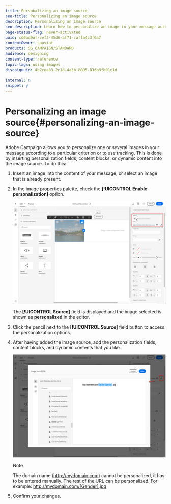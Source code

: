 ```yaml
---
title: Personalizing an image source
seo-title: Personalizing an image source
description: Personalizing an image source
seo-description: Learn how to personalize an image in your message according to a particular criterion or to use tracking.
page-status-flag: never-activated
uuid: cd0ad9af-cef2-45d6-af71-caffa4c3f6a7
contentOwner: sauviat
products: SG_CAMPAIGN/STANDARD
audience: designing
content-type: reference
topic-tags: using-images
discoiquuid: 4b2cea83-2c18-4a3b-8095-836b8fb01c1d

internal: n
snippet: y
---
```


# Personalizing an image source{#personalizing-an-image-source}

Adobe Campaign allows you to personalize one or several images in your message according to a particular criterion or to use tracking. This is done by inserting personalization fields, content blocks, or dynamic content into the image source. To do this:

1. Insert an image into the content of your message, or select an image that is already present.
1. In the image properties palette, check the **[!UICONTROL Enable personalization]** option.

   ![](assets/des_personalize_images_1.png)

   The **[!UICONTROL Source]** field is displayed and the image selected is shown as **personalized** in the editor.

1. Click the pencil next to the **[!UICONTROL Source]** field button to access the personalization options.
1. After having added the image source, add the personalization fields, content blocks, and dynamic contents that you like.

   ![](assets/des_personalize_images_2.png)

   >[!NOTE]
   >
   >The domain name (http://mydomain.com) cannot be personalized, it has to be entered manually. The rest of the URL can be personalized. For example: http://mydomain.com/[Gender].jpg

1. Confirm your changes.

